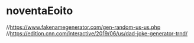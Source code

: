 # noventaEoito

//https://www.fakenamegenerator.com/gen-random-us-us.php
//https://edition.cnn.com/interactive/2019/06/us/dad-joke-generator-trnd/